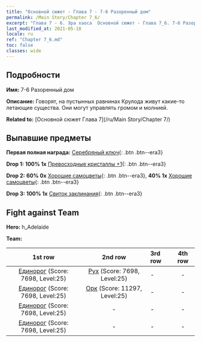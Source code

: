 ```yaml
---
title: "Основной сюжет - Глава 7 - 7-6 Разоренный дом"
permalink: /Main Story/Chapter 7_6/
excerpt: "Глава 7 - 6. Эра хаоса  Основной сюжет - Глава 7_6. 7-6 Разоренный дом"
last_modified_at: 2021-05-18
locale: ru
ref: "Chapter 7_6.md"
toc: false
classes: wide
---
```


## Подробности

 **Имя:** 7-6 Разоренный дом

 **Описание:** Говорят, на пустынных равнинах Крулода живут какие-то летающие существа. Они могут управлять громом и молнией.

 **Related to:** [Основной сюжет Глава 7](/ru/Main Story/Chapter 7/)

## Выпавшие предметы

 **Первая полная награда:** [Серебряный ключ](/ItemsRU/con_693/){: .btn .btn--era3}

 **Drop 1:** **100% 1x** [Превосходные кристаллы +1](/ItemsRU/mat_24/){: .btn .btn--era3}

 **Drop 2:** **60% 0x** [Хорошие самоцветы](/ItemsRU/mat_16/){: .btn .btn--era3}, **40% 1x** [Хорошие самоцветы](/ItemsRU/mat_16/){: .btn .btn--era3}

 **Drop 3:** **100% 1x** [Свиток заклинания](/ItemsRU/con_694/){: .btn .btn--era3}


## Fight against Team
 **Hero:** h_Adelaide

 **Team:**


  | 1st row | 2nd row | 3rd row | 4th row |
  |:----:|:----:|:----|:----:|
  | [Единорог](/ru/units/Unicorn/) (Score: 7698, Level:25)  | [Рух](/ru/units/Roc/) (Score: 7698, Level:25)  | - | - |
  | [Единорог](/ru/units/Unicorn/) (Score: 7698, Level:25)  | [Орк](/ru/units/Orc/) (Score: 11297, Level:25)  | - | - |
  | [Единорог](/ru/units/Unicorn/) (Score: 7698, Level:25)  | - | - | - |
  | [Единорог](/ru/units/Unicorn/) (Score: 7698, Level:25)  | - | - | - |


